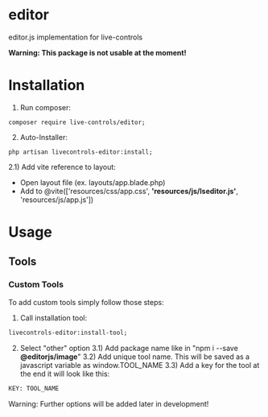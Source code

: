 # editor
 editor.js implementation for live-controls

**Warning: This package is not usable at the moment!**

# Installation
1) Run composer:
```
composer require live-controls/editor;
```

2) Auto-Installer:
```
php artisan livecontrols-editor:install;
```

2.1) Add vite reference to layout:
- Open layout file (ex. layouts/app.blade.php)
- Add to @vite(['resources/css/app.css', **'resources/js/lseditor.js'**, 'resources/js/app.js'])

# Usage
## Tools
### Custom Tools
To add custom tools simply follow those steps:
1) Call installation tool:
```ps
livecontrols-editor:install-tool;
```
2) Select "other" option
3.1) Add package name like in "npm i --save **@editorjs/image**"
3.2) Add unique tool name. This will be saved as a javascript variable as window.TOOL_NAME
3.3) Add a key for the tool at the end it will look like this:
```ps
KEY: TOOL_NAME
```
Warning: Further options will be added later in development!